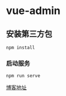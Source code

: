 # vue-admin

## 安装第三方包
```
npm install
```

### 启动服务
```
npm run serve
```

[博客地址](https://kemaosen.github.io/Vue%E6%9D%83%E9%99%90%E5%8A%A8%E6%80%81%E8%B7%AF%E7%94%B1%E8%8F%9C%E5%8D%95.html)